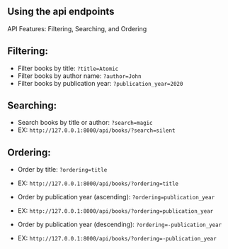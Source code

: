 ## Using the api endpoints
API Features: Filtering, Searching, and Ordering

## Filtering:
- Filter books by title: `?title=Atomic`
- Filter books by author name: `?author=John`
- Filter books by publication year: `?publication_year=2020`

## Searching:
- Search books by title or author: `?search=magic`
- EX: `http://127.0.0.1:8000/api/books/?search=silent`

## Ordering:
- Order by title: `?ordering=title`
- EX: `http://127.0.0.1:8000/api/books/?ordering=title`

- Order by publication year (ascending): `?ordering=publication_year`
- EX: `http://127.0.0.1:8000/api/books/?ordering=publication_year`

- Order by publication year (descending): `?ordering=-publication_year`
- EX: `http://127.0.0.1:8000/api/books/?ordering=-publication_year`
